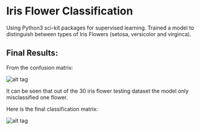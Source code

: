 # Iris Flower Classification
Using Python3 sci-kit packages for supervised learning. Trained a model to distinguish between types of Iris Flowers (setosa, versicolor and virginca). 

## **Final Results**:
 
From the confusion matrix:

![alt tag](https://snag.gy/Io8YcJ.jpg)

It can be seen that out of the 30 iris flower testing dataset the model only misclassified one flower. 

Here is the final classification matrix:

![alt tag](https://snag.gy/ixWMaB.jpg)


